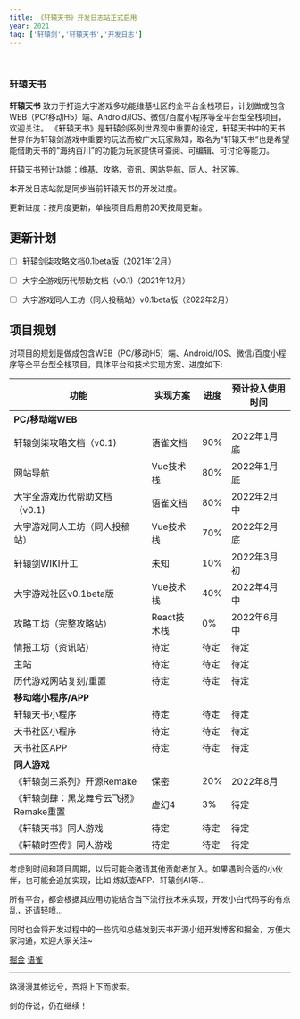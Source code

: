 ```yaml
---
title: 《轩辕天书》开发日志站正式启用
year: 2021
tag: ['轩辕剑','轩辕天书','开发日志']
---
```


<br>

### 轩辕天书

<strong>轩辕天书</strong> 致力于打造大宇游戏多功能维基社区的全平台全栈项目，计划做成包含WEB（PC/移动H5）端、Android/IOS、微信/百度小程序等全平台型全栈项目，欢迎关注。
《轩辕天书》是轩辕剑系列世界观中重要的设定，轩辕天书中的天书世界作为轩辕剑游戏中重要的玩法而被广大玩家熟知，取名为“轩辕天书”也是希望能借助天书的“海纳百川”的功能为玩家提供可查阅、可编辑、可讨论等能力。

轩辕天书预计功能：维基、攻略、资讯、网站导航、同人、社区等。

本开发日志站就是同步当前轩辕天书的开发进度。

更新进度：按月度更新，单独项目启用前20天按周更新。

<!--more-->

## 更新计划
- [ ] 轩辕剑柒攻略文档0.1beta版（2021年12月）
- [ ] 大宇全游戏历代帮助文档（v0.1)（2021年12月）
- [ ] 大宇游戏同人工坊（同人投稿站）v0.1beta版（2022年2月）


## 项目规划

对项目的规划是做成包含WEB（PC/移动H5）端、Android/IOS、微信/百度小程序等全平台型全栈项目，具体平台和技术实现方案、进度如下:

| 功能         | 实现方案           | 进度   |预计投入使用时间|
| ------------ | ------------------ | ------ |---------|
|<strong>PC/移动端WEB</strong>|
| 轩辕剑柒攻略文档（v0.1)|语雀文档|90%|2022年1月底|
| 网站导航|Vue技术栈|80%|2022年1月底|
| 大宇全游戏历代帮助文档（v0.1)|语雀文档|80%|2022年2月中|
| 大宇游戏同人工坊（同人投稿站）|Vue技术栈|70%|2022年2月底|
| 轩辕剑WIKI开工|未知|10%|2022年3月初|
| 大宇游戏社区v0.1beta版|Vue技术栈|40%|2022年4月中|
| 攻略工坊（完整攻略站）|React技术栈|0%|2022年6月中|
| 情报工坊（资讯站）|待定|待定|待定|
| 主站|待定|待定|待定|
| 历代游戏网站复刻/重置|待定|待定|待定|
|<strong>移动端小程序/APP</strong>|
|轩辕天书小程序|待定|待定|待定|
|天书社区小程序|待定|待定|待定|
|天书社区APP|待定|待定|待定|
|<strong>同人游戏</strong>|
|《轩辕剑三系列》开源Remake|保密|20%|2022年8月|
《轩辕剑肆：黑龙舞兮云飞扬》Remake重置|虚幻4|3%|待定|
|《轩辕天书》同人游戏|待定|待定|待定|
|《轩辕时空传》同人游戏|待定|待定|待定|


考虑到时间和项目周期，以后可能会邀请其他贡献者加入。如果遇到合适的小伙伴，也可能会追加实现，比如 炼妖壶APP、轩辕剑AI等…

所有平台，都会根据其应用功能结合当下流行技术来实现，开发小白代码写的有点乱，还请轻喷...

同时也会将开发过程中的一些坑和总结发到天书开源小组开发博客和掘金，方便大家沟通，欢迎大家关注~

[掘金](https://juejin.im/user/5bf6ac76f265da6116396e0c/posts)
[语雀](https://www.yuque.com/swdwiki)

---

路漫漫其修远兮，吾将上下而求索。

剑的传说，仍在继续！
